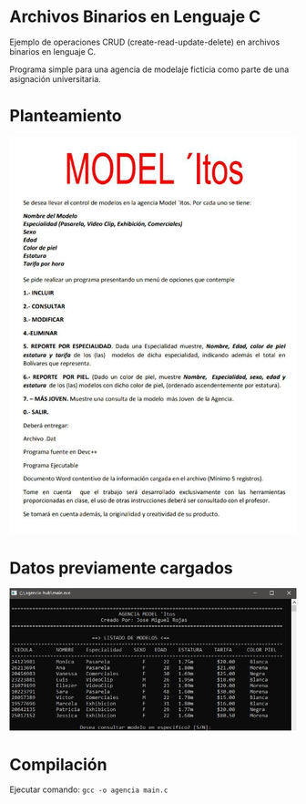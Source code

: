 # Archivos Binarios en Lenguaje C

Ejemplo de operaciones CRUD (create-read-update-delete) en archivos binarios en lenguaje C.

Programa simple para una agencia de modelaje ficticia como parte de una asignación universitaria.

# Planteamiento

![Asignación universitaria](requerimientos.jpg)

# Datos previamente cargados

![Captura Menú Opción Nro. 2](datos-pre-cargados.jpg)

# Compilación

Ejecutar comando:
`gcc -o agencia main.c`
